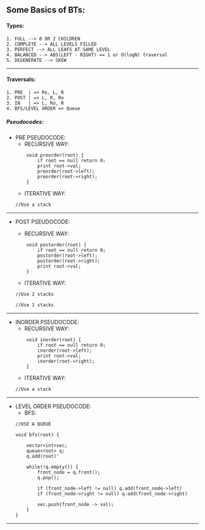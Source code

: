 ## Some Basics of BTs:

#### Types:    
    1. FULL --> 0 OR 2 CHILDREN
    2. COMPLETE --> ALL LEVELS FILLED 
    3. PERFECT --> ALL LEAFS AT SAME LEVEL
    4. BALANCED --> ABS(LEFT - RIGHT) == 1 or O(logN) traversal
    5. DEGENERATE --> SKEW
________________________________

#### Traversals:
    1. PRE  | => Ro, L, R
    2. POST | => L, R, Ro
    3. IN   | => L, Ro, R
    4. BFS/LEVEL ORDER => Queue 


##### Pseudocodes:

* PRE PSEUDOCODE:
    * RECURSIVE WAY:
    ```
        void preorder(root) {
            if root == null return 0;
            print root->val;
            preorder(root->left);
            preorder(root->right);
        }
    ```
    * ITERATIVE WAY:
    ```
    //Use a stack
    ```
________________________________
* POST PSEUDOCODE:
    * RECURSIVE WAY:
    ```
        void postorder(root) {
            if root == null return 0;
            postorder(root->left);
            postorder(root->right);
            print root->val;
        }
    ```
    * ITERATIVE WAY:
    ```
    //Use 2 stacks
    ```

    ```
    //Use 1 stacks
    ```
________________________________

* INORDER PSEUDOCODE:
    * RECURSIVE WAY:
    ```
        void inorder(root) {
            if root == null return 0;
            inorder(root->left);
            print root->val;
            inorder(root->right);
        }
    ```
    * ITERATIVE WAY:
    ```
    //Use a stack
    ```
________________________________
* LEVEL ORDER PSEUDOCODE:
    * BFS:
    ```
    //USE A QUEUE

    void bfs(root) {
        
        vector<int>vec;
        queue<root> q;
        q.add(root)'

        while(!q.empty()) {
            front_node = q.front();
            q.pop();

            if (front_node->left != null) q.add(front_node->left)
            if (front_node->right != null) q.add(front_node->right) 

            vec.push(front_node -> val);
        }
    }
    ```
________________________________